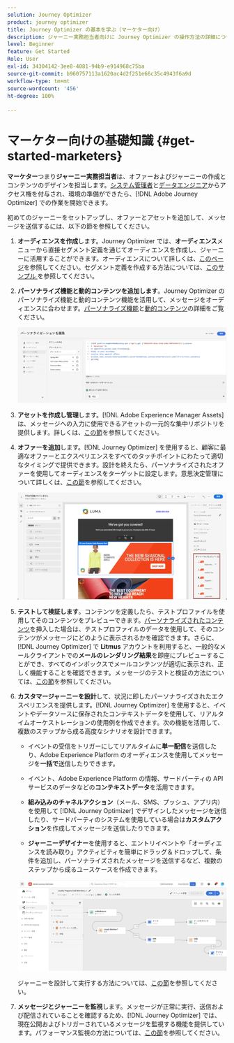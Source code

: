 ```yaml
---
solution: Journey Optimizer
product: journey optimizer
title: Journey Optimizer の基本を学ぶ（マーケター向け）
description: ジャーニー実務担当者向けに Journey Optimizer の操作方法の詳細について説明します
level: Beginner
feature: Get Started
Role: User
exl-id: 34304142-3ee8-4081-94b9-e914968c75ba
source-git-commit: b960757113a1620ac4d2f251e66c35c4943f6a9d
workflow-type: tm+mt
source-wordcount: '456'
ht-degree: 100%

---
```


# マーケター向けの基礎知識 {#get-started-marketers}

**マーケター**&#x200B;つまり&#x200B;**ジャーニー実務担当者**&#x200B;は、オファーおよびジャーニーの作成とコンテンツのデザインを担当します。[システム管理者](administrator.md)と[データエンジニア](data-engineer.md)からアクセス権を付与され、環境の準備ができたら、[!DNL Adobe Journey Optimizer] での作業を開始できます。

初めてのジャーニーをセットアップし、オファーとアセットを追加して、メッセージを送信するには、以下の節を参照してください。

1. **オーディエンスを作成**&#x200B;します。Journey Optimizer では、**オーディエンス**&#x200B;メニューから直接セグメント定義を通じてオーディエンスを作成し、ジャーニーに活用することができます。オーディエンスについて詳しくは、[このページ](../../audience/about-audiences.md)を参照してください。セグメント定義を作成する方法については、[このサンプル ](../../audience/creating-a-segment-definition.md)を参照してください。

1. **パーソナライズ機能と動的コンテンツを追加します**。Journey Optimizer のパーソナライズ機能と動的コンテンツ機能を活用して、メッセージをオーディエンスに合わせます。[パーソナライズ機能](../../personalization/personalize.md)と[動的コンテンツ](../../personalization/get-started-dynamic-content.md)の詳細をご覧ください。

   ![](../assets/perso_ee2.png)

1. **アセットを作成し管理**&#x200B;します。[!DNL Adobe Experience Manager Assets] は、メッセージへの入力に使用できるアセットの一元的な集中リポジトリを提供します。詳しくは、[この節](../../content-management/assets.md)を参照してください。

1. **オファーを追加**&#x200B;します。[!DNL Journey Optimizer] を使用すると、顧客に最適なオファーとエクスペリエンスをすべてのタッチポイントにわたって適切なタイミングで提供できます。設計を終えたら、パーソナライズされたオファーを使用してオーディエンスをターゲットに設定します。意思決定管理について詳しくは、[この節](../../offers/get-started/starting-offer-decisioning.md)を参照してください。

   ![](../assets/offers-e2e-offers-displayed.png)

1. **テストして検証します**。コンテンツを定義したら、テストプロファイルを使用してそのコンテンツをプレビューできます。[パーソナライズされたコンテンツ](../../personalization/personalize.md)を挿入した場合は、テストプロファイルのデータを使用して、そのコンテンツがメッセージにどのように表示されるかを確認できます。さらに、[!DNL Journey Optimizer] で **Litmus** アカウントを利用すると、一般的なメールクライアントでの&#x200B;**メールのレンダリング結果**&#x200B;を即座にプレビューすることができ、すべてのインボックスでメールコンテンツが適切に表示され、正しく機能することを確認できます。メッセージのテストと検証の方法については、[この節](../../content-management/preview-test.md)を参照してください。

1. **カスタマージャーニーを設計**&#x200B;して、状況に即したパーソナライズされたエクスペリエンスを提供します。[!DNL Journey Optimizer] を使用すると、イベントやデータソースに保存されたコンテキストデータを使用して、リアルタイムオーケストレーションの使用例を作成できます。次の機能を活用して、複数のステップから成る高度なシナリオを設計できます。

   * イベントの受信をトリガーにしてリアルタイムに&#x200B;**単一配信**&#x200B;を送信したり、Adobe Experience Platform のオーディエンスを使用してメッセージを&#x200B;**一括で**&#x200B;送信したりできます。

   * イベント、Adobe Experience Platform の情報、サードパーティの API サービスのデータなどの&#x200B;**コンテキストデータ**&#x200B;を活用できます。

   * **組み込みのチャネルアクション**（メール、SMS、プッシュ、アプリ内）を使用して [!DNL Journey Optimizer] でデザインしたメッセージを送信したり、サードパーティのシステムを使用している場合は&#x200B;**カスタムアクション**&#x200B;を作成してメッセージを送信したりできます。

   * **ジャーニーデザイナー**&#x200B;を使用すると、エントリイベントや「オーディエンスを読み取り」アクティビティを簡単にドラッグ＆ドロップして、条件を追加し、パーソナライズされたメッセージを送信するなど、複数のステップから成るユースケースを作成できます。

   ![](../assets/journey-design.png)

   ジャーニーを設計して実行する方法については、[この節](../../building-journeys/journey-gs.md)を参照してください。

1. **メッセージとジャーニーを監視**&#x200B;します。メッセージが正常に実行、送信および配信されていることを確認するため、[!DNL Journey Optimizer] では、現在公開およびトリガーされているメッセージを監視する機能を提供しています。パフォーマンス監視の方法については、[この節](../../reports/global-report.md)を参照してください。
